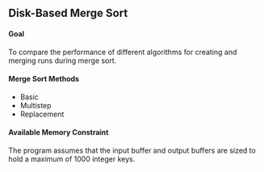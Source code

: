 ## Disk-Based Merge Sort

#### Goal 
To compare the performance of different algorithms for creating and merging runs during merge sort.

#### Merge Sort Methods
- Basic
- Multistep
- Replacement

#### Available Memory Constraint
The program assumes that the input buffer and output buffers are sized to hold a maximum of 1000 integer keys.

